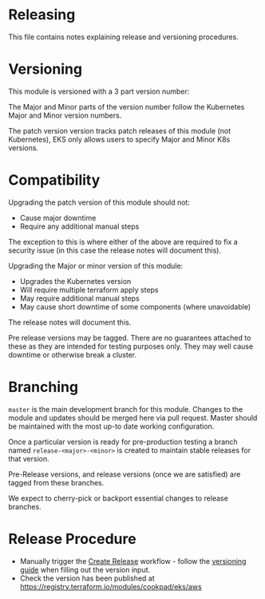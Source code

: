 # Releasing

This file contains notes explaining release and versioning procedures.

# Versioning

This module is versioned with a 3 part version number:

The Major and Minor parts of the version number follow the Kubernetes Major
and Minor version numbers.

The patch version version tracks patch releases of this module (not Kubernetes),
EKS only allows users to specify Major and Minor K8s versions.

# Compatibility

Upgrading the patch version of this module should not:

* Cause major downtime
* Require any additional manual steps

The exception to this is where either of the above are required to fix a
security issue (in this case the release notes will document this).

Upgrading the Major or minor version of this module:

* Upgrades the Kubernetes version
* Will require multiple terraform apply steps
* May require additional manual steps
* May cause short downtime of some components (where unavoidable)

The release notes will document this.

Pre release versions may be tagged. There are no guarantees attached to these
as they are intended for testing purposes only. They may well cause downtime
or otherwise break a cluster.

# Branching

`master` is the main development branch for this module. Changes to the module
and updates should be merged here via pull request. Master should be maintained
with the most up-to date working configuration.

Once a particular version is ready for pre-production testing a branch named 
`release-<major>-<minor>` is created to maintain stable releases for that version.

Pre-Release versions, and release versions (once we are satisfied) are tagged
from these branches.

We expect to cherry-pick or backport essential changes to release branches.

# Release Procedure

* Manually trigger the [Create Release](https://github.com/cookpad/terraform-aws-eks//actions?query=workflow%3A%22Create+Release%22) workflow - follow the [versioning guide](#versioning) when filling out the version input.
* Check the version has been published at https://registry.terraform.io/modules/cookpad/eks/aws
